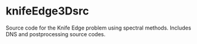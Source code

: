 # knifeEdge3Dsrc
Source code for the Knife Edge problem using spectral methods. Includes DNS and postprocessing source codes.
